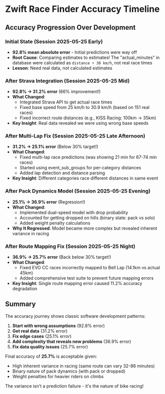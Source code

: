 # Zwift Race Finder Accuracy Timeline

## Accuracy Progression Over Development

### Initial State (Session 2025-05-25 Early)
- **92.8% mean absolute error** - Initial predictions were way off
- **Root Cause**: Comparing estimates to estimates! The "actual_minutes" in database were calculated as `distance ÷ 30 km/h`, not real race times
- **Lesson**: Need real data, not calculated estimates

### After Strava Integration (Session 2025-05-25 Mid)
- **92.8% → 31.2% error** (66% improvement!)
- **What Changed**: 
  - Integrated Strava API to get actual race times
  - Fixed base speed from 25 km/h to 30.9 km/h (based on 151 real races)
  - Fixed incorrect route distances (e.g., KISS Racing: 100km → 35km)
- **Key Insight**: Real data revealed we were using wrong base speeds

### After Multi-Lap Fix (Session 2025-05-25 Late Afternoon)
- **31.2% → 25.1% error** (Below 30% target!)
- **What Changed**:
  - Fixed multi-lap race predictions (was showing 21 min for 67-74 min races)
  - Started using event_sub_groups for per-category distances
  - Added lap detection and distance parsing
- **Key Insight**: Different categories race different distances in same event

### After Pack Dynamics Model (Session 2025-05-25 Evening)
- **25.1% → 36.9% error** (Regression!)
- **What Changed**:
  - Implemented dual-speed model with drop probability
  - Accounted for getting dropped on hills (binary state: pack vs solo)
  - Added weight penalty calculations
- **Why It Regressed**: Model became more complex but revealed inherent variance in racing

### After Route Mapping Fix (Session 2025-05-25 Night)
- **36.9% → 25.7% error** (Back below 30% target!)
- **What Changed**:
  - Fixed EVO CC races incorrectly mapped to Bell Lap (14.1km vs actual 45km)
  - Added comprehensive test suite to prevent future mapping errors
- **Key Insight**: Single route mapping error caused 11.2% accuracy degradation

## Summary

The accuracy journey shows classic software development patterns:
1. **Start with wrong assumptions** (92.8% error)
2. **Get real data** (31.2% error)
3. **Fix edge cases** (25.1% error)
4. **Add complexity that reveals new problems** (36.9% error)
5. **Fix data quality issues** (25.7% error)

Final accuracy of **25.7%** is acceptable given:
- High inherent variance in racing (same route can vary 32-86 minutes)
- Binary nature of pack dynamics (with pack or dropped)
- Weight penalties for heavier riders on climbs

The variance isn't a prediction failure - it's the nature of bike racing!